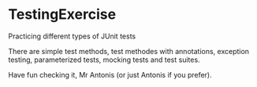 # TestingExercise
Practicing different types of JUnit tests

There are simple test methods, test methodes with annotations, exception testing, 
parameterized tests, mocking tests and test suites.

Have fun checking it, Mr Antonis (or just Antonis if you prefer).
